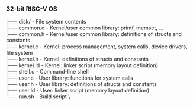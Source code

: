### 32-bit RISC-V OS

├── disk/     - File system contents \
├── common.c  - Kernel/user common library: printf, memset, ... \
├── common.h  - Kernel/user common library: definitions of structs and constants \
├── kernel.c  - Kernel: process management, system calls, device drivers, file system \
├── kernel.h  - Kernel: definitions of structs and constants \
├── kernel.ld - Kernel: linker script (memory layout definition) \
├── shell.c   - Command-line shell \
├── user.c    - User library: functions for system calls \
├── user.h    - User library: definitions of structs and constants \
├── user.ld   - User: linker script (memory layout definition) \
└── run.sh    - Build script \
